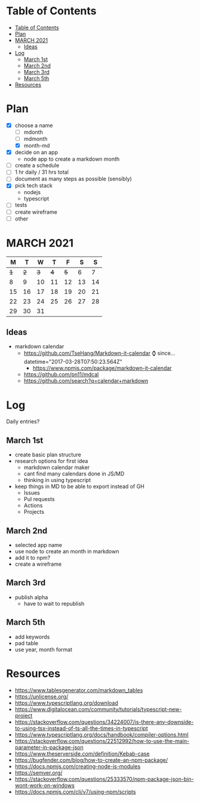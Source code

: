 # Table of Contents

- [Table of Contents](#table-of-contents)
- [Plan](#plan)
- [MARCH 2021](#march-2021)
  - [Ideas](#ideas)
- [Log](#log)
  - [March 1st](#march-1st)
  - [March 2nd](#march-2nd)
  - [March 3rd](#march-3rd)
  - [March 5th](#march-5th)
- [Resources](#resources)

# Plan

- [x] choose a name
  - [ ] mdonth
  - [ ] mdmonth
  - [x] month-md
- [x] decide on an app
  - node app to create a markdown month
- [ ] create a schedule
- [ ] 1 hr daily / 31 hrs total
- [ ] document as many steps as possible (sensibly)
- [x] pick tech stack
  - nodejs
  - typescript
- [ ] tests
- [ ] create wireframe
- [ ] other

# MARCH 2021

| M     | T     | W     | T     | F     | S   | S   |
| ----- | ----- | ----- | ----- | ----- | --- | --- |
| ~~1~~ | ~~2~~ | ~~3~~ | ~~4~~ | ~~5~~ | 6   | 7   |
| 8     | 9     | 10    | 11    | 12    | 13  | 14  |
| 15    | 16    | 17    | 18    | 19    | 20  | 21  |
| 22    | 23    | 24    | 25    | 26    | 27  | 28  |
| 29    | 30    | 31    |       |       |     |     |


## Ideas

- markdown calendar
  - https://github.com/TseHang/Markdown-it-calendar ⌚ since... datetime="2017-03-28T07:50:23.564Z"
    - https://www.npmjs.com/package/markdown-it-calendar
  - https://github.com/pn11/mdcal
  - https://github.com/search?q=calendar+markdown

# Log

Daily entries?

## March 1st

- create basic plan structure
- research options for first idea
  - markdown calendar maker
  - cant find many calendars done in JS/MD
  - thinking in using typescript
- keep things in MD to be able to export instead of GH
  - Issues
  - Pul requests
  - Actions
  - Projects

## March 2nd

- selected app name
- use node to create an month in markdown
- add it to npm?
- create a wireframe

## March 3rd

- publish alpha
  - have to wait to republish

## March 5th

- add keywords
- pad table
- use year, month format

# Resources

- https://www.tablesgenerator.com/markdown_tables
- https://unlicense.org/
- https://www.typescriptlang.org/download
- https://www.digitalocean.com/community/tutorials/typescript-new-project
- https://stackoverflow.com/questions/34224007/is-there-any-downside-to-using-tsx-instead-of-ts-all-the-times-in-typescript
- https://www.typescriptlang.org/docs/handbook/compiler-options.html
- https://stackoverflow.com/questions/22512992/how-to-use-the-main-parameter-in-package-json
- https://www.theserverside.com/definition/Kebab-case
- https://bugfender.com/blog/how-to-create-an-npm-package/
- https://docs.npmjs.com/creating-node-js-modules
- https://semver.org/
- https://stackoverflow.com/questions/25333570/npm-package-json-bin-wont-work-on-windows
- https://docs.npmjs.com/cli/v7/using-npm/scripts

